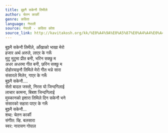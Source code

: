 ```yaml
---
title: बुझ्नै सकेनौ तिमीले
author: चेतन कार्की
genre: कविता
language: नेपाली
source: नेपाली - कविता कोश
source_link: http://kavitakosh.org/kk/%E0%A4%9A%E0%A5%87%E0%A4%A4%E0%A4%A8_%E0%A4%95%E0%A4%BE%E0%A4%B0%E0%A5%8D%E0%A4%95%E0%A5%80
---
```


बुझ्नै सकेनौ तिमीले, आँखाको भाखा मेरो  
हजार अर्थ अरुले, लाएर के गरूँ  
मुटु मुटुमा प्रीत बनी, भरिन सक्छु म  
अधर अधरमा गीत बनी, छरिन सक्छु म  
दोहोरयाइनौ तिमिले मेरो गीत भन्ने सारा  
संसारले मिलेर, गाएर के गरूँ  
बुझ्नै सकेनौ....  
सेतो बादल जस्तो, निरस यो जिन्दगिलाई  
लाचार कामना, बिबश जिन्दगिलाई  
मुस्कानको इशारा तिमिले दिन सकेनौ भने  
संसारको सहारा पाएर के गरूँ  
बुझ्नै सकेनौ...  
शब्द: चेतन कार्की  
संगीत: व्हि. बलसारा  
स्वर: नारायण गोपाल
